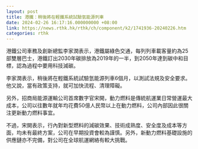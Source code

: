 ```yaml
---
layout: post
title: 港鐵：稍後將在輕鐵系統試驗氫能源列車
date: 2024-02-26 16:17:16.000000000 +08:00
link: https://news.rthk.hk/rthk/ch/component/k2/1741936-20240226.htm
categories: rthk
---
```


港鐵公司車務及創新總監李家潤表示，港鐵屬綠色交通，每列列車載客量約為25部雙層巴士，港鐵訂出2030年碳排放為2019年的一半，到2050年達到碳中和目標，認為過程中要用科技減碳。

李家潤表示，稍後將在輕鐵系統試驗氫能源列車6個月，以測試法規及安全要求。他又說，當有政策支持，就可加快流程、清理障礙。

另外，招商局能源運輸公司首席數字官宋開，動力燃料是傳統航運業日常營運最大成本，公司以往數年就年均花費50億人民幣以上在動力燃料，公司內部因此很關注更新動力燃料事宜。

不過，宋開表示，行內對新型燃料的減碳效果、技術成熟度、安全度及成本等方面，均未有最終方案，公司在早期投資會較為謹慎。另外，新動力燃料基礎設施的供應鏈亦不完備，對公司在全球航運網絡有較大挑戰。
